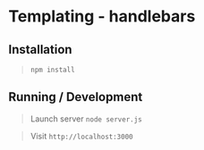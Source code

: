 Templating - handlebars
======================

## Installation

> `npm install`

## Running / Development

> Launch server `node server.js`

> Visit `http://localhost:3000`

